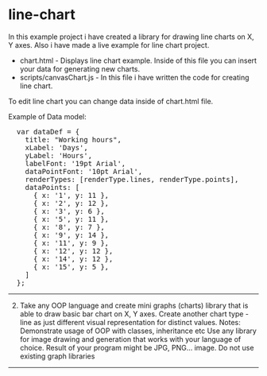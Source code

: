 # line-chart

In this example project i have created a library for drawing line charts on X, Y axes. 
Also i have made a live example for line chart project.

- chart.html - Displays line chart example. Inside of this file you can insert your data for generating new charts.
- scripts/canvasChart.js - In this file i have written the code for creating line chart.

To edit line chart you can change data inside of chart.html file.

Example of Data model:

<pre>
  var dataDef = { 
    title: "Working hours",
    xLabel: 'Days', 
    yLabel: 'Hours',
    labelFont: '19pt Arial', 
    dataPointFont: '10pt Arial',
    renderTypes: [renderType.lines, renderType.points],
    dataPoints: [
      { x: '1', y: 11 },
      { x: '2', y: 12 },
      { x: '3', y: 6 },
      { x: '5', y: 11 },
      { x: '8', y: 7 },
      { x: '9', y: 14 },
      { x: '11', y: 9 },
      { x: '12', y: 12 },
      { x: '14', y: 12 },
      { x: '15', y: 5 },
    ]
  };   
</pre>

-----------------------

2. Take any OOP language and create mini graphs (charts) library that is able to draw basic bar chart on X, Y axes. Create another chart type - line as just different visual representation for distinct values. 
Notes:
Demonstrate usage of OOP with classes, inheritance etc
Use any library for image drawing and generation that works with your language of choice. Result of your program might be JPG, PNG... image. Do not use existing graph libraries 

-----------------
